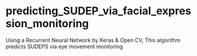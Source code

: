 # predicting_SUDEP_via_facial_expression_monitoring
Using a Recurrent Neural Network by Keras &amp; Open CV, This algorithm predicts SUDEPS via eye movement monitoring
